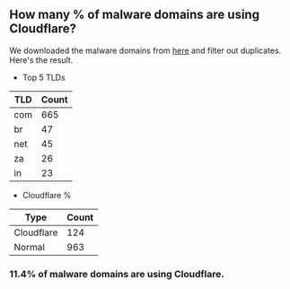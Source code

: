 ## How many % of malware domains are using Cloudflare?


We downloaded the malware domains from [here](https://urlhaus.abuse.ch) and filter out duplicates.
Here's the result.


[//]: # (start replacement)


- Top 5 TLDs

| TLD | Count |
| --- | --- |
| com | 665 |
| br | 47 |
| net | 45 |
| za | 26 |
| in | 23 |


- Cloudflare %

| Type | Count |
| --- | --- |
| Cloudflare | 124 |
| Normal | 963 |


### 11.4% of malware domains are using Cloudflare.